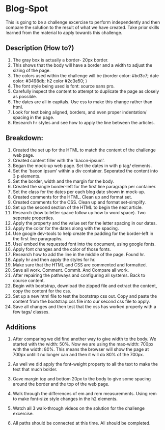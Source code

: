 # Blog-Spot
This is going to be a challenge excercise to perform independently and then compare the solution to the result of what we have created. Take prior skills learned from the material to apply towards this challenge. 

## Description (How to?)
 
 1. The gray box is actually a border- 20px border. 
 2. This shows that the body will have a border and a width to adjust the sizing of the page. 
 3. The colors used within the challenge will be (border color: #bd3c7; date color: #3498db; h2 color #2c3e50; )
 4. The font style being used is font: source sans pro.
 5. Carefully inspect the content to attempt to duplicate the page as closely as possible.
 6. The dates are all in capitals. Use css to make this change rather than html.
 7. Look for text being aligned, borders, and even proper indentation/ spacing in the page.
 8. Research hr styles and see how to apply the line between the articles.


 ## Breakdown:

1. Created the set up for the HTML to match the content of the challenge web page. 
2. Created content filler with the 'bacon-ipsum'. 
3. Began the mock-up web page. Set the dates in with p tag/ elements.
4. Set the 'bacon ipsum' within a div container. Seperated the content into 3 p elements.
5. Set the border, width and the margin for the body. 
6. Created the single border-left for the first line paragraph per container.
7. Set the class for the dates per each blog date shown in mock-up. 
8. Created comments for the HTML. Clean up and format set.
9. Created comments for the CSS. Clean up and format set-simplify.
10. Set up the second section of the HTML to begin the next article. 
11. Research (how to letter space follow up how to word space). Two seperate properties.
12. Apply the property and the value set for the letter spacing in our dates.
13. Apply the color for the dates along with the spacing.
14. Use google dev-tools to help create the padding for the border-left in the first line paragraphs.
15. Use/ embed the requested font into the document, using google fonts.
16. Apply font changes and the color of those fonts.
17. Research how to add the line in the middle of the page. Found hr. 
18. Apply hr and then apply the styles for hr.
19. Make sure that the HTML and CSS are commented and formatted.
20. Save all work. Comment. Commit. And Compare all work. 
21. After repairing the pathways and configuring all systems. Back to course content.
22. Begin with bootstrap, download the zipped file and extract the content, copy the content for the css.
23. Set up a new html file to test the bootstrap css out. Copy and paste the content from the bootstrap.css file into our second css file to apply.
24. Save all changes and then test that the css has worked properly with a few tags/ classes.

## Additions

1. After comparing we did find another way to give width to the body. We started with the width: 50%. Now we are using the max-width: 700px with the width: 80%. This means the browser will show the page at 700px until it no longer can and then it will do 80% of the 700px.

2. As well we did apply the font-weight property to all the text to make the text that much bolder.

3. Gave margin top and bottom 20px to the body to give some spacing around the border and the top of the web page. 

4. Walk through the differences of em and rem measurements. Using rem to make font-size style changes in the h2 elements.

5. Watch all 3 walk-through videos on the solution for the challenge excercise.

6. All paths should be connected at this time. All should be completed.


